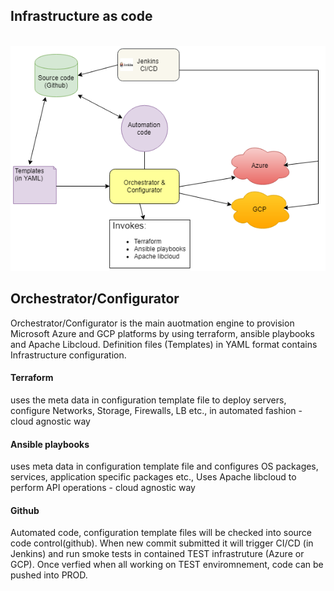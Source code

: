 <h2>Infrastructure as code</h2>

&nbsp; &nbsp;![alt text](https://github.com/hgolla-repos/kube-demo/blob/master/Orchestrator.png)


<h2>Orchestrator/Configurator</h2>
Orchestrator/Configurator is the main auotmation engine to provision Microsoft Azure and GCP platforms by using terraform, ansible playbooks and Apache Libcloud. Definition files (Templates) in YAML  format contains Infrastructure configuration.

<h4> Terraform </h4> uses the meta data in configuration template file to deploy servers, configure Networks, Storage, Firewalls, LB etc., in automated fashion - cloud agnostic way
<h4> Ansible playbooks </h4> uses meta data in configuration template file and configures OS packages, services, application specific packages etc., Uses Apache libcloud to perform API operations - cloud agnostic way
<h4> Github </h4>
Automated code, configuration template files will be checked into source code control(github). When new commit submitted it will trigger CI/CD (in Jenkins) and run smoke tests in contained TEST infrastruture (Azure or GCP). Once verfied when all working on TEST enviromnement, code can be pushed into PROD. 

